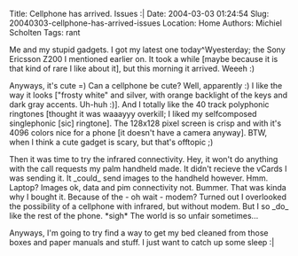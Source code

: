 Title: Cellphone has arrived. Issues :|
Date: 2004-03-03 01:24:54
Slug: 20040303-cellphone-has-arrived-issues
Location: Home
Authors: Michiel Scholten
Tags: rant

<p>Me and my stupid gadgets. I got my latest one today^Wyesterday; the Sony Ericsson Z200 I mentioned earlier on. It took a while [maybe because it is that kind of rare I like about it], but this morning it arrived. Weeeh :)</p>
<p>Anyways, it's cute =) Can a cellphone be cute? Well, apparently :) I like the way it looks ["frosty white" and silver, with orange backlight of the keys and dark gray accents. Uh-huh :)]. And I totally like the 40 track polyphonic ringtones [thought it was waaayyy overkill; I liked my selfcomposed singlephonic [sic] ringtone]. The 128x128 pixel screen is crisp and with it's 4096 colors nice for a phone [it doesn't have a camera anyway]. BTW, when I think a cute gadget is scary, but that's offtopic ;)</p>
<p>Then it was time to try the infrared connectivity. Hey, it won't do anything with the call requests my palm handheld made. It didn't recieve the vCards I was sending it. It _could_ send images to the handheld however. Hmm. Laptop? Images ok, data and pim connectivity not. Bummer. That was kinda why I bought it. Because of the - oh wait - modem? Turned out I overlooked the possibility of a cellphone with infrared, but without modem. But I so _do_ like the rest of the phone. *sigh* The world is so unfair sometimes...</p>
<p>Anyways, I'm going to try find a way to get my bed cleaned from those boxes and paper manuals and stuff. I just want to catch up some sleep :|</p>